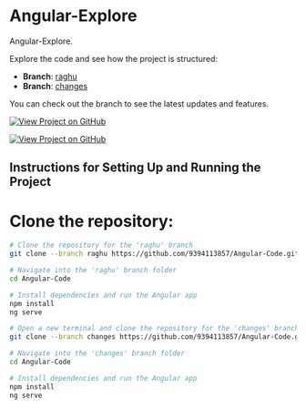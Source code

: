 # Angular-Explore

Angular-Explore.

Explore the code and see how the project is structured: 

- **Branch**: [raghu](https://github.com/9394113857/Angular-Code/tree/raghu)
- **Branch**: [changes](https://github.com/9394113857/Angular-Explore/tree/changes)


You can check out the branch to see the latest updates and features.

[![View Project on GitHub](https://img.shields.io/badge/Branch_raghu-blue?style=for-the-badge&logo=github)](https://github.com/9394113857/Angular-Code/tree/raghu)

[![View Project on GitHub](https://img.shields.io/badge/Branch_changes-blue?style=for-the-badge&logo=github)](https://github.com/9394113857/Angular-Explore/tree/changes)


## Instructions for Setting Up and Running the Project

# Clone the repository:
```bash
# Clone the repository for the 'raghu' branch
git clone --branch raghu https://github.com/9394113857/Angular-Code.git

# Navigate into the 'raghu' branch folder
cd Angular-Code

# Install dependencies and run the Angular app
npm install
ng serve

# Open a new terminal and clone the repository for the 'changes' branch
git clone --branch changes https://github.com/9394113857/Angular-Code.git

# Navigate into the 'changes' branch folder
cd Angular-Code

# Install dependencies and run the Angular app
npm install
ng serve

   
